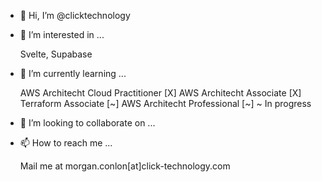 - 👋 Hi, I’m @clicktechnology
- 👀 I’m interested in ...

  Svelte, Supabase

- 🌱 I’m currently learning ...

  AWS Architecht Cloud Practitioner [X]
  AWS Architecht Associate          [X]
  Terraform Associate               [~]
  AWS Architecht Professional       [~]
  ~ In progress

- 💞️ I’m looking to collaborate on ...
- 📫 How to reach me ...

  Mail me at morgan.conlon[at]click-technology.com

<!---
clicktechnology/clicktechnology is a ✨ special ✨ repository because its `README.md` (this file) appears on your GitHub profile.
You can click the Preview link to take a look at your changes.
--->
